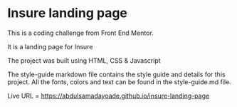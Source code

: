 # Insure landing page

This is a coding challenge from Front End Mentor.

It is a landing page for Insure

The project was built using HTML, CSS & Javascript

The style-guide markdown file contains the style guide and details for this project. All the fonts, colors and text can be found in the style-guide.md file.

Live URL = https://abdulsamadayoade.github.io/insure-landing-page